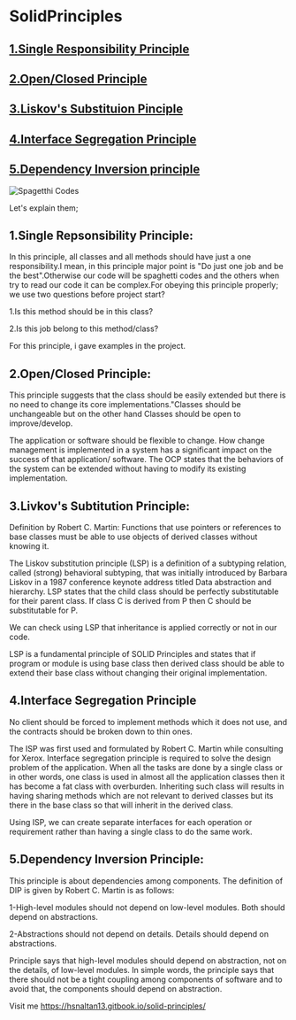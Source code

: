 # SolidPrinciples

## [1.Single Responsibility Principle](https://github.com/Hasanaltan-cpu/SolidPrinciples/tree/master/SolidPrinciples/Lab_1_SingleResponsiblePrinciple)


## [2.Open/Closed Principle](https://github.com/Hasanaltan-cpu/SolidPrinciples/tree/master/SolidPrinciples/Lab_2_OpenClosedPrinciple)


## [3.Liskov's Substituion Pinciple](https://github.com/Hasanaltan-cpu/SolidPrinciples/tree/master/SolidPrinciples/Lab_3_LiskovsSubstituionPinciple)

## [4.Interface Segregation Principle](https://github.com/Hasanaltan-cpu/SolidPrinciples/tree/master/SolidPrinciples/Lab_4_InterfaceSegregationPrinciple)

## [5.Dependency Inversion principle](https://github.com/Hasanaltan-cpu/SolidPrinciples/tree/master/SolidPrinciples/Lab_5_DependencyInversionPrinciple)

![Spagetthi Codes](https://miro.medium.com/max/700/1*gpkPRXT8loz0xHrkC-pnMg.png)


Let's explain them;


## 1.Single Repsonsibility Principle: 
In this principle, all classes and all methods should have just a one responsibility.I mean, in this principle major point is 
"Do just one job and be the best".Otherwise our code will be spaghetti codes and the others when try to read our code it can be complex.For obeying this principle properly;
we use two questions before project start?

1.Is this method should be in this class?

2.Is this job belong to this method/class?


For this principle, i gave examples in the project.

## 2.Open/Closed Principle:
This principle suggests that the class should be easily extended but there is no need to change its core implementations."Classes should be unchangeable but on the other hand Classes should be open to improve/develop.

The application or software should be flexible to change. How change management is implemented in a system has a significant impact on the success of that application/ software. The OCP states that the behaviors of the system can be extended without having to modify its existing implementation.


## 3.Livkov's Subtitution Principle:
Definition by Robert C. Martin: Functions that use pointers or references to base classes must be able to use objects of derived classes without knowing it.

The Liskov substitution principle (LSP) is a definition of a subtyping relation, called (strong) behavioral subtyping, that was initially introduced by Barbara Liskov in a 1987 conference keynote address titled Data abstraction and hierarchy.
LSP states that the child class should be perfectly substitutable for their parent class. If class C is derived from P then C should be substitutable for P.

We can check using LSP that inheritance is applied correctly or not in our code.

LSP is a fundamental principle of SOLID Principles and states that if program or module is using base class then derived class should be able to extend their base class without changing their original implementation.

## 4.Interface Segregation Principle

No client should be forced to implement methods which it does not use, and the contracts should be broken down to thin ones.

The ISP was first used and formulated by Robert C. Martin while consulting for Xerox.
Interface segregation principle is required to solve the design problem of the application. When all the tasks are done by a single class or in other words, one class is used in almost all the application classes then it has become a fat class with overburden. Inheriting such class will results in having sharing methods which are not relevant to derived classes but its there in the base class so that will inherit in the derived class.

Using ISP, we can create separate interfaces for each operation or requirement rather than having a single class to do the same work.


## 5.Dependency Inversion Principle:


This principle is about dependencies among components. The definition of DIP is given by Robert C. Martin is as follows:

1-High-level modules should not depend on low-level modules. Both should depend on abstractions.


2-Abstractions should not depend on details. Details should depend on abstractions.

Principle says that high-level modules should depend on abstraction, not on the details, of low-level modules. In simple words, the principle says that there should not be a tight coupling among components of software and to avoid that, the components should depend on abstraction.


Visit me https://hsnaltan13.gitbook.io/solid-principles/


